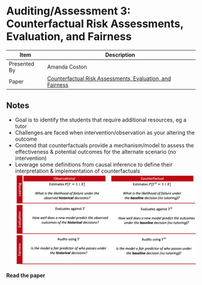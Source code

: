 # Auditing/Assessment 3: Counterfactual Risk Assessments, Evaluation, and Fairness

| Item | Description |
| --- | --- | 
| Presented By | Amanda Coston |
| Paper | [Counterfactual Risk Assessments, Evaluation, and Fairness](https://dl.acm.org/doi/pdf/10.1145/3351095.3372851?download=true) |



## Notes

- Goal is to identify the students that require additional resources, eg a tutor
- Challenges are faced when intervention/observation as your altering the outcome
- Contend that counterfactuals provide a mechanism/model to assess the effectiveness & potential outcomes for the alternate scenario (no intervention)
- Leverage some definitions from causal inference to define their interpretation & implementation of counterfactuals
![Counterfactual Risk Assessments](./counterfactual_risk_assessment.png)


**Read the paper**